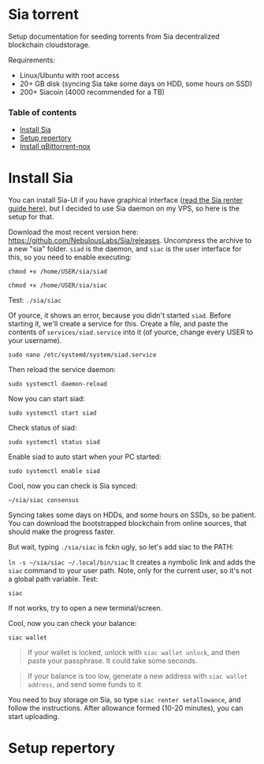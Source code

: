 # Sia torrent

Setup documentation for seeding torrents from Sia decentralized blockchain cloudstorage.

Requirements:
- Linux/Ubuntu with root access
- 20+ GB disk (syncing Sia take some days on HDD, some hours on SSD)
- 200+ Siacoin (4000 recommended for a TB)

### Table of contents

* [Install Sia](#install-sia)
* [Setup repertory](#setup-repertory)
* [Install qBittorrent-nox](#install-qBittorrent-nox)

# Install Sia

You can install Sia-UI if you have graphical interface ([read the Sia renter guide here](https://siasetup.info/guides/renting_on_sia)), but I decided to use Sia daemon on my VPS, so here is the setup for that.

Download the most recent version here: https://github.com/NebulousLabs/Sia/releases.  Uncompress the archive to a new "sia" folder. `siad` is the daemon, and `siac` is the user interface for this, so you need to enable executing:

`chmod +x /home/USER/sia/siad`

`chmod +x /home/USER/sia/siac`

Test: `./sia/siac`

Of yource, it shows an error, because you didn't started `siad`. Before starting it, we'll create a service for this. Create a file, and paste the contents of `services/siad.service` into it (of yource, change every USER to your username).

`sudo nano /etc/systemd/system/siad.service`

Then reload the service daemon:

`sudo systemctl daemon-reload`

Now you can start siad:

`sudo systemctl start siad`

Check status of siad:

`sudo systemctl status siad`

Enable siad to auto start when your PC started:

`sudo systemctl enable siad`

Cool, now you can check is Sia synced:

`~/sia/siac consensus`

Syncing takes some days on HDDs, and some hours on SSDs, so be patient. You can download the bootstrapped blockchain from online sources, that should make the progress faster.

But wait, typing `./sia/siac` is fckn ugly, so let's add siac to the PATH:

`ln -s ~/sia/siac ~/.local/bin/siac`
It creates a nymbolic link and adds the `siac` command to your user path. Note, only for the current user, so it's not a global path variable. Test:

`siac`

If not works, try to open a new terminal/screen.

Cool, now you can check your balance:

`siac wallet`

> If your wallet is locked, unlock with `siac wallet unlock`, and then paste your passphrase. It could take some seconds.

> If your balance is too low, generate a new address with `siac wallet address`, and send some funds to it.

You need to buy storage on Sia, so type `siac renter setallowance`, and follow the instructions. After allowance formed (10-20 minutes), you can start uploading.

# Setup repertory
